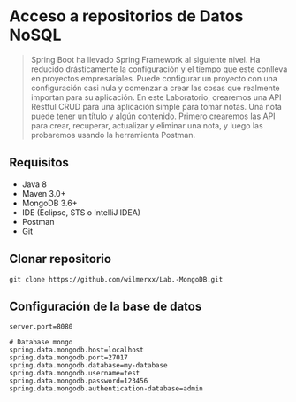 # Acceso a repositorios de Datos NoSQL
> Spring Boot ha llevado Spring Framework al siguiente nivel. Ha reducido drásticamente la configuración y el tiempo que
  este conlleva en proyectos empresariales. Puede configurar un proyecto con una configuración casi nula y comenzar a
  crear las cosas que realmente importan para su aplicación.
  En este Laboratorio, crearemos una API Restful CRUD para una aplicación simple para tomar notas. Una nota puede
  tener un título y algún contenido. Primero crearemos las API para crear, recuperar, actualizar y eliminar una nota, y luego
  las probaremos usando la herramienta Postman.

## Requisitos
- Java 8
- Maven 3.0+
- MongoDB 3.6+
- IDE (Eclipse, STS o IntelliJ IDEA)
- Postman
- Git

## Clonar repositorio
```
git clone https://github.com/wilmerxx/Lab.-MongoDB.git
```

## Configuración de la base de datos
```
server.port=8080

# Database mongo
spring.data.mongodb.host=localhost
spring.data.mongodb.port=27017
spring.data.mongodb.database=my-database
spring.data.mongodb.username=test
spring.data.mongodb.password=123456
spring.data.mongodb.authentication-database=admin

```



